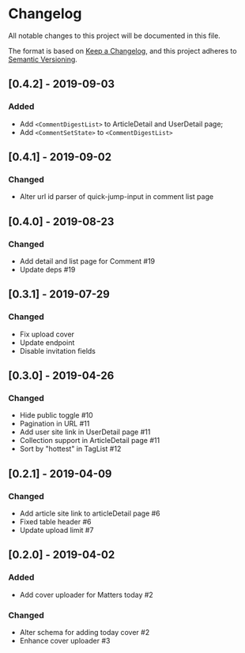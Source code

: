 # Changelog

All notable changes to this project will be documented in this file.

The format is based on [Keep a Changelog](https://keepachangelog.com/en/1.0.0/),
and this project adheres to [Semantic Versioning](https://semver.org/spec/v2.0.0.html).

## [0.4.2] - 2019-09-03

### Added

- Add `<CommentDigestList>` to ArticleDetail and UserDetail page;
- Add `<CommentSetState>` to `<CommentDigestList>`

## [0.4.1] - 2019-09-02

### Changed

- Alter url id parser of quick-jump-input in comment list page

## [0.4.0] - 2019-08-23

### Changed

- Add detail and list page for Comment #19
- Update deps #19

## [0.3.1] - 2019-07-29

### Changed

- Fix upload cover
- Update endpoint
- Disable invitation fields

## [0.3.0] - 2019-04-26

### Changed

- Hide public toggle #10
- Pagination in URL #11
- Add user site link in UserDetail page #11
- Collection support in ArticleDetail page #11
- Sort by "hottest" in TagList #12

## [0.2.1] - 2019-04-09

### Changed

- Add article site link to articleDetail page #6
- Fixed table header #6
- Update upload limit #7

## [0.2.0] - 2019-04-02

### Added

- Add cover uploader for Matters today #2

### Changed

- Alter schema for adding today cover #2
- Enhance cover uploader #3

